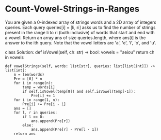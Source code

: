 # Count-Vowel-Strings-in-Ranges

You are given a 0-indexed array of strings words and a 2D array of integers queries.
Each query queries[i] = [li, ri] asks us to find the number of strings present in the range li to ri (both inclusive) of words that start and end with a vowel.
Return an array ans of size queries.length, where ans[i] is the answer to the ith query.
Note that the vowel letters are 'a', 'e', 'i', 'o', and 'u'.

class Solution:
    def isVowel(self, ch: str) -> bool:
        vowels = "aeiou"
        return ch in vowels
    
    def vowelStrings(self, words: list[str], queries: list[list[int]]) -> list[int]:
        n = len(words)
        Pre = [0] * n
        for i in range(n):
            temp = words[i]
            if self.isVowel(temp[0]) and self.isVowel(temp[-1]):
                Pre[i] += 1
        for i in range(1, n):
            Pre[i] += Pre[i - 1]
        ans = []
        for l, r in queries:
            if l == 0:
                ans.append(Pre[r])
            else:
                ans.append(Pre[r] - Pre[l - 1])
        return ans
